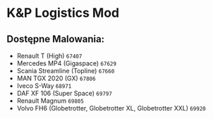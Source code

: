 # K&P Logistics Mod
## Dostępne Malowania:
- Renault T (High) `67407`
- Mercedes MP4 (Gigaspace) `67629`
- Scania Streamline (Topline) `67660`
- MAN TGX 2020 (GX) `67806`
- Iveco S-Way `68971`
- DAF XF 106 (Super Space) `69797`
- Renault Magnum `69805`
- Volvo FH6 (Globetrotter, Globetrotter XL, Globetrotter XXL) `69920`
